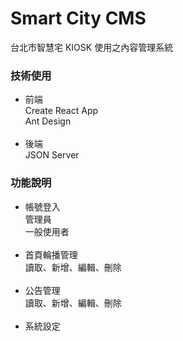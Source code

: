 # Smart City CMS

台北市智慧宅 KIOSK 使用之內容管理系統

### 技術使用

- 前端<br>
  Create React App<br>
  Ant Design<br>
  <br>
- 後端<br>
  JSON Server

### 功能說明

- 帳號登入<br>
  管理員<br>
  一般使用者<br>
  <br>
- 首頁輪播管理<br>
  讀取、新增、編輯、刪除<br>
  <br>
- 公告管理<br>
  讀取、新增、編輯、刪除<br>
  <br>
- 系統設定
